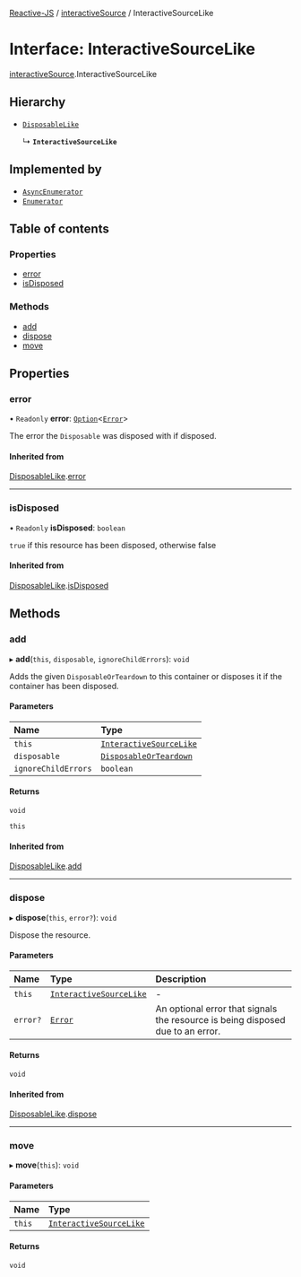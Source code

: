 [Reactive-JS](../README.md) / [interactiveSource](../modules/interactiveSource.md) / InteractiveSourceLike

# Interface: InteractiveSourceLike

[interactiveSource](../modules/interactiveSource.md).InteractiveSourceLike

## Hierarchy

- [`DisposableLike`](disposable.DisposableLike.md)

  ↳ **`InteractiveSourceLike`**

## Implemented by

- [`AsyncEnumerator`](../classes/asyncEnumerator.AsyncEnumerator.md)
- [`Enumerator`](../classes/enumerator.Enumerator.md)

## Table of contents

### Properties

- [error](interactiveSource.InteractiveSourceLike.md#error)
- [isDisposed](interactiveSource.InteractiveSourceLike.md#isdisposed)

### Methods

- [add](interactiveSource.InteractiveSourceLike.md#add)
- [dispose](interactiveSource.InteractiveSourceLike.md#dispose)
- [move](interactiveSource.InteractiveSourceLike.md#move)

## Properties

### error

• `Readonly` **error**: [`Option`](../modules/option.md#option)<[`Error`](disposable.Error.md)\>

The error the `Disposable` was disposed with if disposed.

#### Inherited from

[DisposableLike](disposable.DisposableLike.md).[error](disposable.DisposableLike.md#error)

___

### isDisposed

• `Readonly` **isDisposed**: `boolean`

`true` if this resource has been disposed, otherwise false

#### Inherited from

[DisposableLike](disposable.DisposableLike.md).[isDisposed](disposable.DisposableLike.md#isdisposed)

## Methods

### add

▸ **add**(`this`, `disposable`, `ignoreChildErrors`): `void`

Adds the given `DisposableOrTeardown` to this container or disposes it if the container has been disposed.

#### Parameters

| Name | Type |
| :------ | :------ |
| `this` | [`InteractiveSourceLike`](interactiveSource.InteractiveSourceLike.md) |
| `disposable` | [`DisposableOrTeardown`](../modules/disposable.md#disposableorteardown) |
| `ignoreChildErrors` | `boolean` |

#### Returns

`void`

`this`

#### Inherited from

[DisposableLike](disposable.DisposableLike.md).[add](disposable.DisposableLike.md#add)

___

### dispose

▸ **dispose**(`this`, `error?`): `void`

Dispose the resource.

#### Parameters

| Name | Type | Description |
| :------ | :------ | :------ |
| `this` | [`InteractiveSourceLike`](interactiveSource.InteractiveSourceLike.md) | - |
| `error?` | [`Error`](disposable.Error.md) | An optional error that signals the resource is being disposed due to an error. |

#### Returns

`void`

#### Inherited from

[DisposableLike](disposable.DisposableLike.md).[dispose](disposable.DisposableLike.md#dispose)

___

### move

▸ **move**(`this`): `void`

#### Parameters

| Name | Type |
| :------ | :------ |
| `this` | [`InteractiveSourceLike`](interactiveSource.InteractiveSourceLike.md) |

#### Returns

`void`
